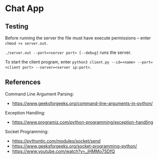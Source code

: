 # Chat App
## Testing
Before running the server the file must have execute permissions – enter `chmod +x server.out`.

`./server.out --port=<server port> [--debug]` runs the server.

To start the client program, enter `python3 client.py --id=<name> --port=<client port> --server=<server ip:port>`.

## References
Command Line Argument Parsing:
* https://www.geeksforgeeks.org/command-line-arguments-in-python/

Exception Handling:
* https://www.programiz.com/python-programming/exception-handling

Socket Programming:
* https://pythontic.com/modules/socket/send
* https://www.geeksforgeeks.org/socket-programming-python/
* https://www.youtube.com/watch?v=_iHMMo7SDfQ